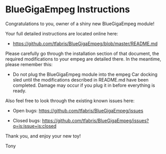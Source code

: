 
BlueGigaEmpeg Instructions
===============================================================================

Congratulations to you, owner of a shiny new BlueGigaEmpeg module!

Your full detailed instructions are located online here:

- https://github.com/tfabris/BlueGigaEmpeg/blob/master/README.md

Please carefully go through the installation section of that document, the
required modifications to your empeg are detailed there. In the meantime,
please remember this:

- Do not plug the BlueGigaEmpeg module into the empeg Car docking sled until
  the modifications described in README.md have been completed. Damage may
  occur if you plug it in before everything is ready.

Also feel free to look through the existing known issues here:

- Open bugs: https://github.com/tfabris/BlueGigaEmpeg/issues

- Closed bugs: https://github.com/tfabris/BlueGigaEmpeg/issues?q=is:issue+is:closed

Thank you, and enjoy your new toy!

Tony
